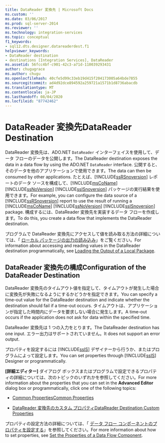 ```yaml
---
title: DataReader 変換先 | Microsoft Docs
ms.custom: ''
ms.date: 03/06/2017
ms.prod: sql-server-2014
ms.reviewer: ''
ms.technology: integration-services
ms.topic: conceptual
f1_keywords:
- sql12.dts.designer.datareaderdest.f1
helpviewer_keywords:
- DataReader destination
- destinations [Integration Services], DataReader
ms.assetid: 56fcc4bf-c901-42c3-a71d-110039293431
author: chugugrace
ms.author: chugu
ms.openlocfilehash: 40cfe5d99c33eb19d415f204173005a64bde7855
ms.sourcegitcommit: ad4d92dce894592a259721a1571b1d8736abacdb
ms.translationtype: MT
ms.contentlocale: ja-JP
ms.lasthandoff: 08/04/2020
ms.locfileid: "87742462"
---
```

# <a name="datareader-destination"></a><span data-ttu-id="79d0e-102">DataReader 変換先</span><span class="sxs-lookup"><span data-stu-id="79d0e-102">DataReader Destination</span></span>
  <span data-ttu-id="79d0e-103">DataReader 変換先は、ADO.NET `DataReader` インターフェイスを使用して、データ フローのデータを公開します。</span><span class="sxs-lookup"><span data-stu-id="79d0e-103">The DataReader destination exposes the data in a data flow by using the ADO.NET `DataReader` interface.</span></span> <span data-ttu-id="79d0e-104">公開すると、そのデータを他のアプリケーションで使用できます。</span><span class="sxs-lookup"><span data-stu-id="79d0e-104">The data can then be consumed by other applications.</span></span> <span data-ttu-id="79d0e-105">たとえば、[!INCLUDE[ssRSnoversion](../../includes/ssrsnoversion-md.md)] レポートのデータ ソースを構成して、[!INCLUDE[msCoName](../../includes/msconame-md.md)] [!INCLUDE[ssNoVersion](../../includes/ssnoversion-md.md)] [!INCLUDE[ssISnoversion](../../includes/ssisnoversion-md.md)] パッケージの実行結果を使用できます。</span><span class="sxs-lookup"><span data-stu-id="79d0e-105">For example, you can configure the data source of a [!INCLUDE[ssRSnoversion](../../includes/ssrsnoversion-md.md)] report to use the result of running a [!INCLUDE[msCoName](../../includes/msconame-md.md)] [!INCLUDE[ssNoVersion](../../includes/ssnoversion-md.md)] [!INCLUDE[ssISnoversion](../../includes/ssisnoversion-md.md)] package.</span></span> <span data-ttu-id="79d0e-106">構成するには、DataReader 変換先を実装するデータ フローを作成します。</span><span class="sxs-lookup"><span data-stu-id="79d0e-106">To do this, you create a data flow that implements the DataReader destination.</span></span>  
  
 <span data-ttu-id="79d0e-107">プログラムで DataReader 変換先にアクセスして値を読み取る方法の詳細については、「 [ローカル パッケージの出力の読み込み](../run-manage-packages-programmatically/loading-the-output-of-a-local-package.md)」をご覧ください。</span><span class="sxs-lookup"><span data-stu-id="79d0e-107">For information about accessing and reading values in the DataReader destination programmatically, see [Loading the Output of a Local Package](../run-manage-packages-programmatically/loading-the-output-of-a-local-package.md).</span></span>  
  
## <a name="configuration-of-the-datareader-destination"></a><span data-ttu-id="79d0e-108">DataReader 変換先の構成</span><span class="sxs-lookup"><span data-stu-id="79d0e-108">Configuration of the DataReader Destination</span></span>  
 <span data-ttu-id="79d0e-109">DataReader 変換先のタイムアウト値を指定して、タイムアウトが発生した場合に変換先が失敗になるようにするかどうかを指定できます。</span><span class="sxs-lookup"><span data-stu-id="79d0e-109">You can specify a time-out value for the DataReader destination and indicate whether the destination should fail if a time-out occurs.</span></span> <span data-ttu-id="79d0e-110">タイムアウトは、アプリケーションが指定した時間内にデータを要求しない場合に発生します。</span><span class="sxs-lookup"><span data-stu-id="79d0e-110">A time-out occurs if the application does not ask for data within the specified time.</span></span>  
  
 <span data-ttu-id="79d0e-111">DataReader 変換先は 1 つの入力をとります。</span><span class="sxs-lookup"><span data-stu-id="79d0e-111">The DataReader destination has one input.</span></span> <span data-ttu-id="79d0e-112">エラー出力はサポートされていません。</span><span class="sxs-lookup"><span data-stu-id="79d0e-112">It does not support an error output.</span></span>  
  
 <span data-ttu-id="79d0e-113">プロパティを設定するには [!INCLUDE[ssIS](../../includes/ssis-md.md)] デザイナーから行うか、またはプログラムによって設定します。</span><span class="sxs-lookup"><span data-stu-id="79d0e-113">You can set properties through [!INCLUDE[ssIS](../../includes/ssis-md.md)] Designer or programmatically.</span></span>  
  
 <span data-ttu-id="79d0e-114">**[詳細エディター]** ダイアログ ボックスまたはプログラムで設定できるプロパティの詳細については、次のトピックのいずれかを参照してください。</span><span class="sxs-lookup"><span data-stu-id="79d0e-114">For more information about the properties that you can set in the **Advanced Editor** dialog box or programmatically, click one of the following topics:</span></span>  
  
-   [<span data-ttu-id="79d0e-115">Common Properties</span><span class="sxs-lookup"><span data-stu-id="79d0e-115">Common Properties</span></span>](../common-properties.md)  
  
-   [<span data-ttu-id="79d0e-116">DataReader 変換先のカスタム プロパティ</span><span class="sxs-lookup"><span data-stu-id="79d0e-116">DataReader Destination Custom Properties</span></span>](datareader-destination-custom-properties.md)  
  
 <span data-ttu-id="79d0e-117">プロパティの設定方法の詳細については、「 [データ フロー コンポーネントのプロパティを設定する](set-the-properties-of-a-data-flow-component.md)」を参照してください。</span><span class="sxs-lookup"><span data-stu-id="79d0e-117">For more information about how to set properties, see [Set the Properties of a Data Flow Component](set-the-properties-of-a-data-flow-component.md).</span></span>  
  
  
